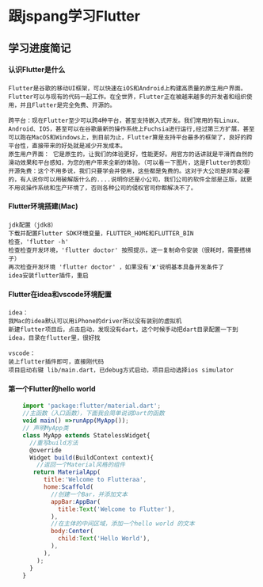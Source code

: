 # 跟jspang学习Flutter

## 学习进度简记

#### 认识Flutter是什么  
    Flutter是谷歌的移动UI框架，可以快速在iOS和Android上构建高质量的原生用户界面。 Flutter可以与现有的代码一起工作。在全世界，Flutter正在被越来越多的开发者和组织使用，并且Flutter是完全免费、开源的。
    
    跨平台：现在Flutter至少可以跨4种平台，甚至支持嵌入式开发。我们常用的有Linux、Android、IOS，甚至可以在谷歌最新的操作系统上Fuchsia进行运行,经过第三方扩展，甚至可以跑在MacOS和Windows上，到目前为止，Flutter算是支持平台最多的框架了，良好的跨平台性，直接带来的好处就是减少开发成本。
    原生用户界面： 它是原生的，让我们的体验更好，性能更好。用官方的话讲就是平滑而自然的滑动效果和平台感知，为您的用户带来全新的体验。（可以看一下图片，这是Flutter的表现）
    开源免费：这个不用多说，我们只要学会并使用，这些都是免费的。这对于大公司是非常必要的，有人说你可以用破解版什么的....说明你还是小公司，我们公司的软件全部是正版，就更不用说操作系统和生产环境了，否则各种公司的侵权官司你都解决不了。

#### Flutter环境搭建(Mac)
    jdk配置（jdk8）
    下载并配置Flutter SDK环境变量，FLUTTER_HOME和FLUTTER_BIN
    检查，'flutter -h'
    检查检查开发环境，'flutter doctor' 按照提示，逐一复制命令安装（很耗时，需要搭梯子）
    再次检查开发环境 'flutter doctor' ，如果没有'✘'说明基本具备开发条件了
    idea安装flutter插件，重启

#### Flutter在idea和vscode环境配置 
    idea：
    我Mac的idea默认可以用iPhone的driver所以没有装别的虚拟机
    新建flutter项目后，点击启动，发现没有dart，这个时候手动把dart目录配置一下到idea，目录在flutter里，很好找  
    
    vscode：
    装上flutter插件即可，直接刚代码
    项目启动右键 lib/main.dart，已debug方式启动，项目启动选择ios simulator
       
#### 第一个Flutter的hello world   

```JavaScript
    import 'package:flutter/material.dart';
    //主函数（入口函数），下面我会简单说说Dart的函数
    void main() =>runApp(MyApp());
    // 声明MyApp类
    class MyApp extends StatelessWidget{
      //重写build方法
      @override
      Widget build(BuildContext context){
        //返回一个Material风格的组件
       return MaterialApp(
          title:'Welcome to Flutteraa',
          home:Scaffold(
            //创建一个Bar，并添加文本
            appBar:AppBar(
              title:Text('Welcome to Flutter'),
            ),
            //在主体的中间区域，添加一个hello world 的文本
            body:Center(
              child:Text('Hello World'),
            ),
          ),
        );
      }
    }
```
